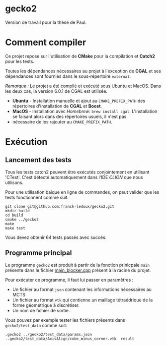 # gecko2
Version de travail pour la thèse de Paul. 

# Comment compiler

Ce projet repose sur l'utilisation de **CMake** pour la compilation et **Catch2** pour les tests.

Toutes les dépendances nécessaires au projet à l'exception de **CGAL** et ses dépendances sont fournies dans le 
sous-répertoire `external`. 

*Remarque :* Le projet a été compilé et exécuté sous Ubuntu et MacOS.
Dans les deux cas, la version 6.0.1 de CGAL est utilisée.
- **Ubuntu** - Installation manuelle et ajout au `CMAKE_PREFIX_PATH` des répertoires
d'installation de **CGAL** et **Boost**.
- **MacOS** - Installation avec *Homebrew*: `brew install cgal`. L'installation se faisant alors dans des répertoires usuels, il n'est pas 
- nécessaire de les rajouter au  `CMAKE_PREFIX_PATH`.

# Exécution 

## Lancement des tests 
Tous les tests catch2 peuvent être exécutés conjointement en utilisant 'CTest'. C'est détecté automatiquement
dans l'IDE *CLION* que nous utilisons.

Pour une utilisation baique en ligne de commandes, on peut valider que les tests
fonctionnent comme suit:

```shell
git clone git@github.com:franck-ledoux/gecko2.git
mkdir build
cd build
cmake ../gecko2
make 
make test
```
Vous devez obtenir 64 tests passés avec succès.

## Programme principal

Le programme `gecko2` est produit à partir de la fonction prinicpale `main` présente
dans le fichier [main_blocker.cpp](main_blocker.cpp) présent à la racine du projet.

Pour exécuter ce programme, il faut lui passer en paramètres :
- Un fichier au format `json` contenant les informations nécessaires au MCTS
- Un fichier au format `vtk` qui contienne un maillage tétraédrique de la forme géométrique
à discrétiser.
- Un nom de fichier de sortie.

Vous pouvez par exemple tester les fichiers présents dans `gecko2/test_data` comme suit:

```shell   
.gecko2 ../gecko2/test_data/params.json ..gecko2/test_data/AxisAlign/cube_minus_corner.vtk  result
```